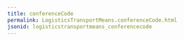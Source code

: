 ```yaml
---
title: conferenceCode
permalink: LogisticsTransportMeans.conferenceCode.html
jsonid: logisticstransportmeans_conferencecode
---
```

